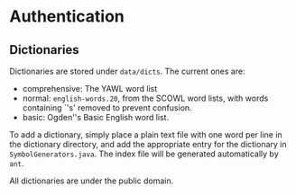 Authentication
==============

Dictionaries
------------

Dictionaries are stored under `data/dicts`. The current ones are:

 - comprehensive: The YAWL word list
 - normal: `english-words.20`, from the SCOWL word lists, with words
   containing `'s' removed to prevent confusion.
 - basic: Ogden''s Basic English word list.

To add a dictionary, simply place a plain text file with one word per
line in the dictionary directory, and add the appropriate entry for the
dictionary in `SymbolGenerators.java`. The index file will be generated
automatically by `ant`.

All dictionaries are under the public domain.
